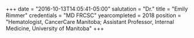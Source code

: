 +++
date = "2016-10-13T14:05:41-05:00"
salutation = "Dr."
title = "Emily Rimmer"
credentials = "MD FRCSC"
yearcompleted = 2018
position = "Hematologist, CancerCare Manitoba; Assistant Professor, Internal Medicine, University of Manitoba"
+++
